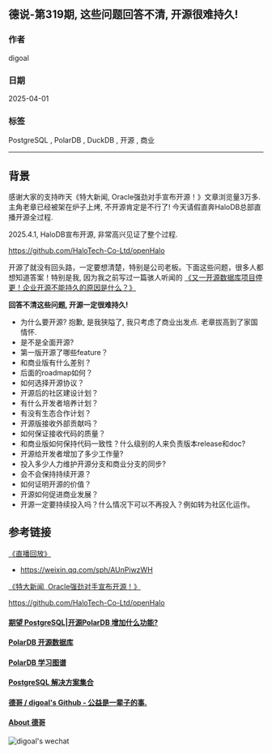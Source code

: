 ## 德说-第319期, 这些问题回答不清, 开源很难持久!    
                  
### 作者                  
digoal                  
                  
### 日期                  
2025-04-01                 
                  
### 标签                  
PostgreSQL , PolarDB , DuckDB , 开源 , 商业    
                  
----                  
                  
## 背景      
  
感谢大家的支持昨天《特大新闻, Oracle强劲对手宣布开源！》文章浏览量3万多. 主角老章已经被架在炉子上烤, 不开源肯定是不行了! 今天请假直奔HaloDB总部直播开源全过程.     
  
2025.4.1, HaloDB宣布开源, 非常高兴见证了整个过程.   
  
https://github.com/HaloTech-Co-Ltd/openHalo    
    
  
  
开源了就没有回头路，一定要想清楚，特别是公司老板。下面这些问题，很多人都想知道答案！特别是我, 因为我之前写过一篇骇人听闻的 [《又一开源数据库项目停更！企业开源不能持久的原因是什么？》](../202503/20250320_01.md)    
  
<b> 回答不清这些问题, 开源一定很难持久! </b>    
    
- 为什么要开源?  抱歉, 是我狭隘了, 我只考虑了商业出发点. 老章拔高到了家国情怀.   
- 是不是全面开源?  
- 第一版开源了哪些feature？  
- 和商业版有什么差别？  
- 后面的roadmap如何？  
- 如何选择开源协议？  
- 开源后的社区建设计划？  
- 有什么开发者培养计划？  
- 有没有生态合作计划？  
- 开源版接收外部贡献吗？  
- 如何保证接收代码的质量？  
- 和商业版如何保持代码一致性？什么级别的人来负责版本release和doc?   
- 开源给开发者增加了多少工作量?  
- 投入多少人力维护开源分支和商业分支的同步?  
- 会不会保持持续开源？  
- 如何证明开源的价值？  
- 开源如何促进商业发展？  
- 开源一定要持续投入吗？什么情况下可以不再投入？例如转为社区化运作。  
    
  
## 参考链接  
[《直播回放》](https://mp.weixin.qq.com/s/XBf4vJ7A3ygTAtTiY39JJw)  
- https://weixin.qq.com/sph/AUnPiwzWH  
  
[《特大新闻, Oracle强劲对手宣布开源！》](https://mp.weixin.qq.com/s/bgPL0Xw4nDwrszgZNFbhtw)  
  
https://github.com/HaloTech-Co-Ltd/openHalo    
  
  
#### [期望 PostgreSQL|开源PolarDB 增加什么功能?](https://github.com/digoal/blog/issues/76 "269ac3d1c492e938c0191101c7238216")
  
  
#### [PolarDB 开源数据库](https://openpolardb.com/home "57258f76c37864c6e6d23383d05714ea")
  
  
#### [PolarDB 学习图谱](https://www.aliyun.com/database/openpolardb/activity "8642f60e04ed0c814bf9cb9677976bd4")
  
  
#### [PostgreSQL 解决方案集合](../201706/20170601_02.md "40cff096e9ed7122c512b35d8561d9c8")
  
  
#### [德哥 / digoal's Github - 公益是一辈子的事.](https://github.com/digoal/blog/blob/master/README.md "22709685feb7cab07d30f30387f0a9ae")
  
  
#### [About 德哥](https://github.com/digoal/blog/blob/master/me/readme.md "a37735981e7704886ffd590565582dd0")
  
  
![digoal's wechat](../pic/digoal_weixin.jpg "f7ad92eeba24523fd47a6e1a0e691b59")
  
